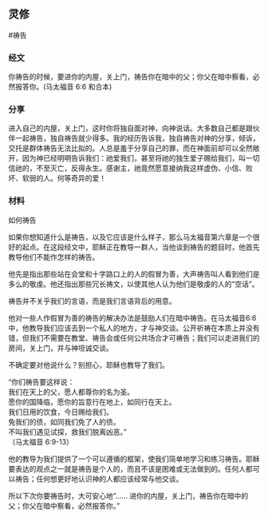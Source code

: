 ## 灵修
#祷告

### 经文  
你祷告的时候，要进你的内屋，关上门，祷告你在暗中的父；你父在暗中察看，必然报答你。(马太福音 6:6 和合本)  
  
### 分享  
进入自己的内屋，关上门，这时你将独自面对神，向神说话。大多数自己都是跟伙伴一起祷告，独自祷告就少得多。我的经历告诉我，独自祷告对神的分享，倾诉，交托是群体祷告无法比拟的。人总是羞于分享自己的罪，而在神面前却可以全然敞开，因为神已经明明告诉我们：祂爱我们，甚至将祂的独生爱子赐给我们，叫一切信祂的，不至灭亡，反得永生。感谢主，祂竟然愿意接纳我这样虚伪、小信、败坏、软弱的人。何等奇异的爱！  
  
### 材料  
  
如何祷告  
  
如果你想知道什么是祷告，以及它应该是什么样子，那么马太福音第六章是一个很好的起点。在这段经文中，耶稣正在教导一群人，当他谈到祷告的题目时，他首先教导他们不能作怎样的祷告。  
  
  
  
他先是指出那些站在会堂和十字路口上的人的假冒为善，大声祷告叫人看到他们是多么的敬虔。他还指出那些冗长祷文，以使其他人认为他们是敬虔的人的“空话”。  
  
  
  
祷告并不关乎我们的言语，而是我们言语背后的用意。  
  
  
  
他对一些人作假冒为善的祷告的解决办法是鼓励人们在暗中祷告。在马太福音6:6中，他教导我们应该去到一个私人的地方，才与神交谈。公开祈祷在本质上并没有错，但我们不需要在教堂、祷告会或任何公共场合才可祷告；我们可以走进我们的房间，关上门，并与神坦诚交谈。  
  
  
  
不确定要对他说什么？别担心，耶稣也教导了我们。  
  
  
  
“你们祷告要这样说：  
我们在天上的父，愿人都尊你的名为圣。  
愿你的国降临，愿你的旨意行在地上，如同行在天上。  
我们日用的饮食，今日赐给我们。  
免我们的债，如同我们免了人的债。  
不叫我们遇见试探，救我们脱离凶恶。”  
（马太福音 6:9-13）  
  
  
他的教导为我们提供了一个可以遵循的框架，使我们简单地学习和练习祷告。耶稣要表达的观点之一就是祷告是个人的，而且不该是困难或无法做到的。任何人都可以祷告；任何想更好地认识神的人都应该经常与他交谈。  
  
  
  
所以下次你要祷告时，大可安心地”...... 进你的内屋，关上门，祷告你在暗中的父；你父在暗中察看，必然报答你。”